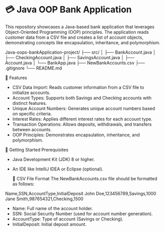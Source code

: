 # 💳 Java OOP Bank Application

This repository showcases a Java-based bank application that leverages Object-Oriented Programming (OOP) principles. The application reads customer data from a CSV file and creates a list of account objects, demonstrating concepts like encapsulation, inheritance, and polymorphism.


Java-oops-bankApplication-project/
├── src/
│   ├── BankAccount.java
│   ├── CheckingAccount.java
│   ├── SavingsAccount.java
│   ├── Account.java
│   └── BankApp.java
├── NewBankAccounts.csv
├── .gitignore
└── README.md

🧰 Features
- CSV Data Import: Reads customer information from a CSV file to initialize accounts.
- Account Types: Supports both Savings and Checking accounts with distinct features.
- Unique Account Numbers: Generates unique account numbers based on specific criteria.
- Interest Rates: Applies different interest rates for each account type.
- Transaction Operations: Allows deposits, withdrawals, and transfers between accounts.
- OOP Principles: Demonstrates encapsulation, inheritance, and polymorphism.

🚀 Getting Started
Prerequisites
- Java Development Kit (JDK) 8 or higher.
- An IDE like IntelliJ IDEA or Eclipse (optional).

  📄 CSV File Format
The NewBankAccounts.csv file should be formatted as follows:

Name,SSN,AccountType,InitialDeposit
John Doe,123456789,Savings,1000
Jane Smith,987654321,Checking,1500

- Name: Full name of the account holder.
- SSN: Social Security Number (used for account number generation).
- AccountType: Type of account (Savings or Checking).
- InitialDeposit: Initial deposit amount.
